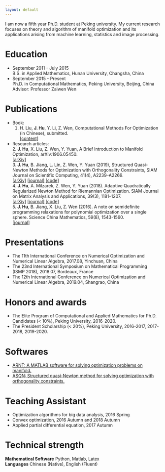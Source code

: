 ```yaml
---
layout: default
---
```


I am now a fifth year Ph.D. student at Peking university. My current research focuses on theory and algorithm of manifold optimization and its applications arising
from machine learning, statistics and image processing.

# Education

* September 2011 - July 2015  
B.S. in Applied Mathematics, Hunan University, Changsha, China   
* September 2015 - Present  
Ph.D. in Computational Mathematics, Peking University, Beijing, China   
Advisor: Professor Zaiwen Wen

# Publications

* Book:
   1. H. Liu, **J. Hu**, Y. Li, Z. Wen, Computational Methods For Optimization (in Chinese), submitted.    
   [[content]](http://bicmr.pku.edu.cn/~wenzw/optbook.html)
* Research articles:  
   2. **J. Hu**, X. Liu, Z. Wen, Y. Yuan, A Brief Introduction to Manifold Optimization, arXiv:1906.05450.  
   [[arXiv]](https://arxiv.org/abs/1906.05450)  
   3. **J. Hu**, B. Jiang, L. Lin, Z. Wen, Y. Yuan (2019), Structured Quasi-Newton Methods for Optimization
      with Orthogonality Constraints, SIAM Journal on Scientific Computing, 41(4), A2239–A2269.     
   [[arXiv]](https://arxiv.org/abs/1809.00452) [[journal]](https://epubs.siam.org/doi/pdf/10.1137/18M121112X) [[code]](https://github.com/wenstone/ASQN)      
   4. **J. Hu**, A. Milzarek, Z. Wen, Y. Yuan (2018). Adaptive Quadratically Regularized Newton Method
      for Riemannian Optimization. SIAM Journal on Matrix Analysis and Applications, 39(3), 1181–1207.  
   [[arXiv]](https://arxiv.org/abs/1708.02016) [[journal]](https://epubs.siam.org/doi/pdf/10.1137/17M1142478) [[code]](https://github.com/wenstone/ARNT)  
   5. **J. Hu**, B. Jiang, X. Liu, Z. Wen (2016). A note on semidefinite programming relaxations for
      polynomial optimization over a single sphere. Science China Mathematics, 59(8), 1543-1560.     
   [[journal]](https://link.springer.com/article/10.1007/s11425-016-0301-5)  

# Presentations
* The 11th International Conference on Numerical Optimization and Numerical Linear Algebra,
2017.08, Yinchuan, China
* The 23nd International Symposium on Mathematical Programming (ISMP 2018), 2018.07, Bordeaux,
France
* The 12th International Conference on Numerical Optimization and Numerical Linear Algebra,
2019.04, Shangrao, China

# Honors and awards

* The Elite Program of Computational and Applied Mathematics for Ph.D. Candidates (< 10%),
Peking University, 2016-2020.
* The President Scholarship (< 20%), Peking University, 2016-2017, 2017-2018, 2019-2020.

# Softwares
* [ARNT: A MATLAB software for solving optimization problems on manifold.](https://github.com/wenstone/ARNT)
* [ASQN: Structured quasi-Newton method for solving optimization with orthogonality constraints.](https://github.com/wenstone/ASQN)

# Teaching Assistant
* Optimization algorithms for big data analysis, 2016 Spring
* Convex optimization, 2016 Autumn and 2018 Autumn
* Applied partial differential equation, 2017 Autumn

# Technical strength
 
**Mathematical Software** Python, Matlab, Latex     
**Languages**             Chinese (Native), English (Fluent)

